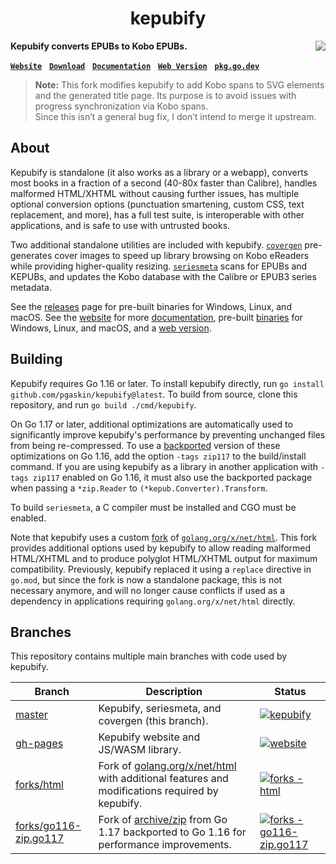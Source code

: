 <h1 align="center">kepubify</h1>

**Kepubify converts EPUBs to Kobo EPUBs.** <a href="https://github.com/pgaskin/kepubify/actions/workflows/kepubify.yml"><img src="https://github.com/pgaskin/kepubify/actions/workflows/kepubify.yml/badge.svg?branch=master&event=push" align="right"/></a>

**[`Website`](https://pgaskin.net/kepubify/)** &nbsp; **[`Download`](https://pgaskin.net/kepubify/dl/)** &nbsp; **[`Documentation`](https://pgaskin.net/kepubify/docs/)** &nbsp; **[`Web Version`](https://pgaskin.net/kepubify/try/)** &nbsp; **[`pkg.go.dev`](https://pkg.go.dev/github.com/pgaskin/kepubify/v4)**

> **Note:** This fork modifies kepubify to add Kobo spans to SVG elements and the generated title page. Its purpose is to avoid issues with progress synchronization via Kobo spans.  
> Since this isn’t a general bug fix, I don’t intend to merge it upstream.

## About

Kepubify is standalone (it also works as a library or a webapp), converts most books in a fraction of a second (40-80x faster than Calibre), handles malformed HTML/XHTML without causing further issues, has multiple optional conversion options (punctuation smartening, custom CSS, text replacement, and more), has a full test suite, is interoperable with other applications, and is safe to use with untrusted books.

Two additional standalone utilities are included with kepubify. [`covergen`](./cmd/covergen) pre-generates cover images to speed up library browsing on Kobo eReaders while providing higher-quality resizing. [`seriesmeta`](./cmd/seriesmeta) scans for EPUBs and KEPUBs, and updates the Kobo database with the Calibre or EPUB3 series metadata.

See the [releases](https://github.com/pgaskin/kepubify/releases/latest) page for pre-built binaries for Windows, Linux, and macOS. See the [website](https://pgaskin.net/kepubify/) for more [documentation](https://pgaskin.net/kepubify/docs/), pre-built [binaries](https://pgaskin.net/kepubify/dl/) for Windows, Linux, and macOS, and a [web version](https://pgaskin.net/kepubify/try/).
 
## Building

Kepubify requires Go 1.16 or later. To install kepubify directly, run `go install github.com/pgaskin/kepubify@latest`. To build from source, clone this repository, and run `go build ./cmd/kepubify`.

On Go 1.17 or later, additional optimizations are automatically used to significantly improve kepubify's performance by preventing unchanged files from being re-compressed. To use a [backported](https://github.com/pgaskin/kepubify/tree/forks/go116-zip.go117) version of these optimizations on Go 1.16, add the option `-tags zip117` to the build/install command. If you are using kepubify as a library in another application with `-tags zip117` enabled on Go 1.16, it must also use the backported package when passing a `*zip.Reader` to `(*kepub.Converter).Transform`.

To build `seriesmeta`, a C compiler must be installed and CGO must be enabled.

Note that kepubify uses a custom [fork](https://github.com/pgaskin/kepubify/tree/forks/html) of [`golang.org/x/net/html`](https://pkg.go.dev/golang.org/x/net/html). This fork provides additional options used by kepubify to allow reading malformed HTML/XHTML and to produce polyglot HTML/XHTML output for maximum compatibility. Previously, kepubify replaced it using a `replace` directive in `go.mod`, but since the fork is now a standalone package, this is not necessary anymore, and will no longer cause conflicts if used as a dependency in applications requiring `golang.org/x/net/html` directly.

## Branches

This repository contains multiple main branches with code used by kepubify.

| Branch | Description | Status |
| --- | --- | --- |
| [master](https://github.com/pgaskin/kepubify/tree/master) | Kepubify, seriesmeta, and covergen (this branch). | [![kepubify](https://github.com/pgaskin/kepubify/actions/workflows/kepubify.yml/badge.svg?branch=master&event=push)](https://github.com/pgaskin/kepubify/actions/workflows/kepubify.yml) |
| [gh-pages](https://github.com/pgaskin/kepubify/tree/gh-pages) | Kepubify website and JS/WASM library. | [![website](https://github.com/pgaskin/kepubify/actions/workflows/website.yml/badge.svg?branch=gh-pages&event=push)](https://github.com/pgaskin/kepubify/actions/workflows/website.yml) |
| [forks/html](https://github.com/pgaskin/kepubify/tree/forks/html) | Fork of [golang.org/x/net/html](https://pkg.go.dev/golang.org/x/net/html) with additional features and modifications required by kepubify. | [![forks - html](https://github.com/pgaskin/kepubify/actions/workflows/_html.yml/badge.svg?branch=forks%2Fhtml&event=push)](https://github.com/pgaskin/kepubify/actions/workflows/_html.yml) |
| [forks/go116-zip.go117](https://github.com/pgaskin/kepubify/tree/forks/go116-zip.go117) | Fork of [archive/zip](https://pkg.go.dev/archive/zip) from Go 1.17 backported to Go 1.16 for performance improvements. | [![forks - go116-zip.go117](https://github.com/pgaskin/kepubify/actions/workflows/_go116-zip.go117.yml/badge.svg?branch=forks%2Fgo116-zip.go117&event=push)](https://github.com/pgaskin/kepubify/actions/workflows/_go116-zip.go117.yml) |
